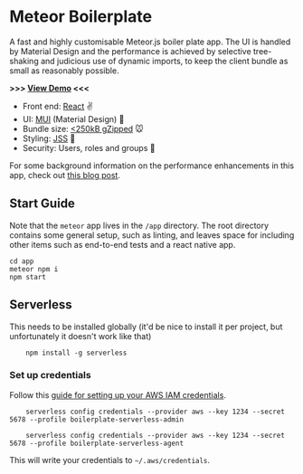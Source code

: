 # Meteor Boilerplate

A fast and highly customisable Meteor.js boiler plate app.
The UI is handled by Material Design and the performance is achieved 
by selective tree-shaking and judicious use of dynamic imports, to
keep the client bundle as small as reasonably possible.

**>>> [View Demo](https://meteor.ninjapixel.io) <<<**


* Front end: [React](https://reactjs.org/) ✌️
* UI: [MUI](https://material-ui.com/) (Material Design) 🎨
* Bundle size: [<250kB gZipped](https://www.ninjapixel.io/meteor-bundle-size.html) 🐭
* Styling: [JSS](http://cssinjs.org/) 💅
* Security: Users, roles and groups 🔐


For some background information on the performance enhancements in this app, check out [this blog post](https://www.ninjapixel.io/meteor-bundle-size.html).

## Start Guide

Note that the `meteor` app lives in the `/app` directory. The root directory contains
some general setup, such as linting, and leaves space for including other items such as end-to-end
tests and a react native app.

```
cd app
meteor npm i
npm start
```

## Serverless

This needs to be installed globally (it'd be nice to install it per project, but unfortunately it doesn't work like that)

        npm install -g serverless
        
### Set up credentials

Follow this [guide for setting up your AWS IAM credentials](https://serverless.com/framework/docs/providers/aws/guide/credentials/).

        serverless config credentials --provider aws --key 1234 --secret 5678 --profile boilerplate-serverless-admin
        
        serverless config credentials --provider aws --key 1234 --secret 5678 --profile boilerplate-serverless-agent
        
This will write your credentials to `~/.aws/credentials`.